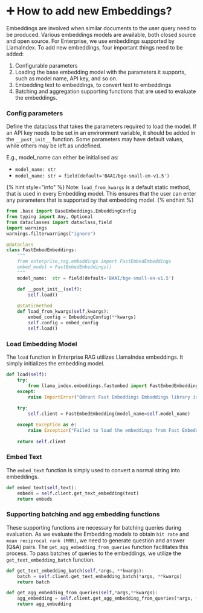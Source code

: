 # ➕ How to add new Embeddings?

Embeddings are involved when similar documents to the user query need to be produced. Various embeddings models are available, both closed source and open source. For Enterprise, we use embeddings supported by LlamaIndex. To add new embeddings, four important things need to be added:

1. Configurable parameters
2. Loading the base embedding model with the parameters it supports, such as model name, API key, and so on.
3. Embedding text to embeddings, to convert text to embeddings
4. Batching and aggregation supporting functions that are used to evaluate the embeddings.

### Config parameters

Define the dataclass that takes the parameters required to load the model. If an API key needs to be set in an environment variable, it should be added in the `__post_init__` function. Some parameters may have default values, while others may be left as undefined.&#x20;

E.g., model\_name can either be initialised as:

* `model_name: str`
* `model_name: str = field(default='BAAI/bge-small-en-v1.5')`

{% hint style="info" %}
Note: `load_from_kwargs` is a default static method, that is used in every Embedding model. This ensures that the user can enter any parameters that is supported by that embedding model.&#x20;
{% endhint %}

```python
from .base import BaseEmbeddings,EmbeddingConfig
from typing import Any, Optional
from dataclasses import dataclass,field
import warnings
warnings.filterwarnings("ignore")

@dataclass
class FastEmbedEmbeddings:
    """
    from enterprise_rag.embeddings import FastEmbedEmbeddings
    embed_model = FastEmbedEmbeddings()
    """
    model_name:  str = field(default='BAAI/bge-small-en-v1.5')

    def __post_init__(self):
        self.load()
        
    @staticmethod
    def load_from_kwargs(self,kwargs): 
        embed_config = EmbeddingConfig(**kwargs)
        self.config = embed_config
        self.load()
```

### Load Embedding Model

The `load` function in Enterprise RAG utilizes LlamaIndex embeddings. It simply initializes the embedding model.

```python
def load(self):
    try:
        from llama_index.embeddings.fastembed import FastEmbedEmbedding
    except:
        raise ImportError("Qdrant Fast Embeddings Embeddings library is not installed. Please install it with ``pip install llama-index-embeddings-fastembed``.")
    
    try:
        self.client = FastEmbedEmbedding(model_name=self.model_name)

    except Exception as e:
        raise Exception("Failed to load the embeddings from Fast Embeddings:", str(e))
    
    return self.client
```

### Embed Text

The `embed_text` function is simply used to convert a normal string into embeddings.

```python
def embed_text(self,text):
    embeds = self.client.get_text_embedding(text) 
    return embeds
```

### Supporting batching and agg embedding functions

These supporting functions are necessary for batching queries during evaluation. As we evaluate the Embedding models to obtain `hit rate` and `mean reciprocal rank (MRR)`, we need to generate question and answer (Q\&A) pairs. The `get_agg_embedding_from_queries` function facilitates this process. To pass batches of queries to the embeddings, we utilize the `get_text_embedding_batch` function.

```python
def get_text_embedding_batch(self,*args, **kwargs):
    batch = self.client.get_text_embedding_batch(*args, **kwargs)
    return batch

def get_agg_embedding_from_queries(self,*args,**kwargs):
    agg_embedding = self.client.get_agg_embedding_from_queries(*args, **kwargs)
    return agg_embedding
```
